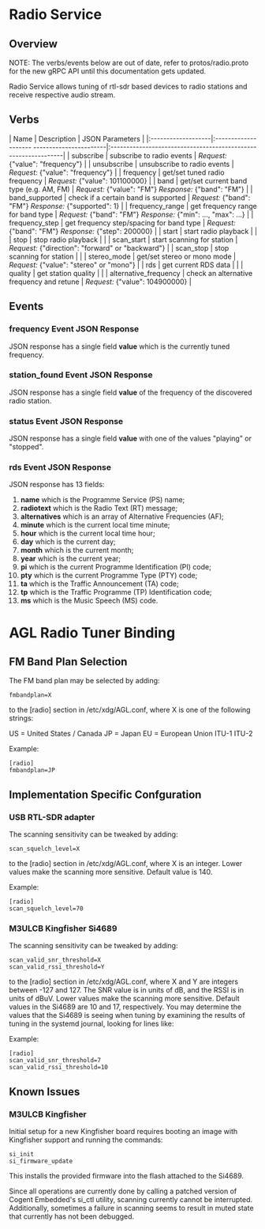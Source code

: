 # Radio Service

## Overview

NOTE: The verbs/events below are out of date, refer to protos/radio.proto for the
new gRPC API until this documentation gets updated.

Radio Service allows tuning of rtl-sdr based devices to radio stations and receive
respective audio stream.

## Verbs

| Name               | Description                                 | JSON Parameters                                                |
|:-------------------|:-------------------- -----------------------|:---------------------------------------------------------------|
| subscribe          | subscribe to radio events                   | *Request:* {"value": "frequency"}                              |
| unsubscribe        | unsubscribe to radio events                 | *Request:* {"value": "frequency"}                              |
| frequency          | get/set tuned radio frequency               | *Request:* {"value": 101100000}                                |
| band               | get/set current band type (e.g. AM, FM)     | *Request:* {"value": "FM"} *Response:* {"band": "FM"}          |
| band_supported     | check if a certain band is supported        | *Request:* {"band": "FM"} *Response:* {"supported": 1}         |
| frequency_range    | get frequency range for band type           | *Request:* {"band": "FM"} *Response:* {"min": ..., "max": ...} |
| frequency_step     | get frequency step/spacing for band type    | *Request:* {"band": "FM"} *Response:* {"step": 200000}         |
| start              | start radio playback                        |                                                                |
| stop               | stop radio playback                         |                                                                |
| scan_start         | start scanning for station                  | *Request:* {"direction": "forward" or "backward"}              |
| scan_stop          | stop scanning for station                   |                                                                |
| stereo_mode        | get/set stereo or mono mode                 | *Request:* {"value": "stereo" or "mono"}                       |
| rds                | get current RDS data                        |                                                                |
| quality            | get station quality                         |                                                                |
| alternative_frequency | check an alternative frequency and retune | *Request:* {"value": 104900000}                               |

## Events

### frequency Event JSON Response

JSON response has a single field **value** which is the currently tuned frequency.

### station_found Event JSON Response

JSON response has a single field **value** of the frequency of the discovered radio station.

### status Event JSON Response

JSON response has a single field **value** with one of the values "playing" or "stopped".

### rds Event JSON Response

JSON response has 13 fields:

1. **name** which is the Programme Service (PS) name;
2. **radiotext** which is the Radio Text (RT) message;
3. **alternatives** which is an array of Alternative Frequencies (AF);
4. **minute** which is the current local time minute;
5. **hour** which is the current local time hour;
6. **day** which is the current day;
7. **month** which is the current month;
8. **year** which is the current year;
9. **pi** which is the current Programme Identification (PI) code;
10. **pty** which is the current Programme Type (PTY) code;
11. **ta** which is the Traffic Announcement (TA) code;
12. **tp** which is the Traffic Programme (TP) Identification code;
13. **ms** which is the Music Speech (MS) code.

# AGL Radio Tuner Binding

## FM Band Plan Selection

The FM band plan may be selected by adding:
```
fmbandplan=X
```
to the [radio] section in /etc/xdg/AGL.conf, where X is one of the
following strings:

US = United States / Canada
JP = Japan
EU = European Union
ITU-1
ITU-2

Example:
```
[radio]
fmbandplan=JP
```

## Implementation Specific Confguration

### USB RTL-SDR adapter

The scanning sensitivity can be tweaked by adding:
```
scan_squelch_level=X
```
to the [radio] section in /etc/xdg/AGL.conf, where X is an integer.  Lower
values make the scanning more sensitive.  Default value is 140.

Example:
```
[radio]
scan_squelch_level=70
```

### M3ULCB Kingfisher Si4689

The scanning sensitivity can be tweaked by adding:
```
scan_valid_snr_threshold=X
scan_valid_rssi_threshold=Y
```
to the [radio] section in /etc/xdg/AGL.conf, where X and Y are integers
between -127 and 127.  The SNR value is in units of dB, and the RSSI is in
units of dBuV.  Lower values make the scanning more sensitive.  Default
values in the Si4689 are 10 and 17, respectively. You may determine the
values that the Si4689 is seeing when tuning by examining the results of
tuning in the systemd journal, looking for lines like:

Example:
```
[radio]
scan_valid_snr_threshold=7
scan_valid_rssi_threshold=10
```

## Known Issues

### M3ULCB Kingfisher

Initial setup for a new Kingfisher board requires booting an image with
Kingfisher support and running the commands:
```
si_init
si_firmware_update
```
This installs the provided firmware into the flash attached to the Si4689.

Since all operations are currently done by calling a patched version of
Cogent Embedded's si_ctl utility, scanning currently cannot be interrupted.
Additionally, sometimes a failure in scanning seems to result in muted
state that currently has not been debugged.

